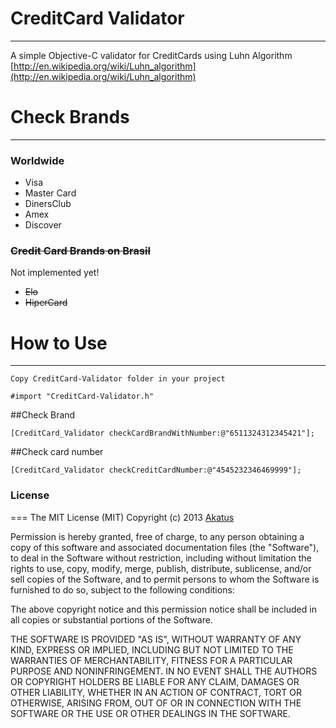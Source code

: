 CreditCard Validator
=========================
---
A simple Objective-C validator for CreditCards using Luhn Algorithm [http://en.wikipedia.org/wiki/Luhn_algorithm](http://en.wikipedia.org/wiki/Luhn_algorithm)

Check Brands
===
---
### Worldwide

* Visa
* Master Card
* DinersClub
* Amex
* Discover

### <s>Credit Card Brands on Brasil</s>

Not implemented yet!
* <s>Elo</s>
* <s>HiperCard</s>

How to Use
===
---

	Copy CreditCard-Validator folder in your project
	
	#import "CreditCard-Validator.h"

##Check Brand

	[CreditCard_Validator checkCardBrandWithNumber:@"6511324312345421"];

##Check card number 

	[CreditCard_Validator checkCreditCardNumber:@"4545232346469999"];
	


### License
===
The MIT License (MIT)
Copyright (c) 2013 [Akatus](http://akatus.com)

Permission is hereby granted, free of charge, to any person obtaining a copy of this software and associated documentation files (the "Software"), to deal in the Software without restriction, including without limitation the rights to use, copy, modify, merge, publish, distribute, sublicense, and/or sell copies of the Software, and to permit persons to whom the Software is furnished to do so, subject to the following conditions:

The above copyright notice and this permission notice shall be included in all copies or substantial portions of the Software.

THE SOFTWARE IS PROVIDED "AS IS", WITHOUT WARRANTY OF ANY KIND, EXPRESS OR IMPLIED, INCLUDING BUT NOT LIMITED TO THE WARRANTIES OF MERCHANTABILITY, FITNESS FOR A PARTICULAR PURPOSE AND NONINFRINGEMENT. IN NO EVENT SHALL THE AUTHORS OR COPYRIGHT HOLDERS BE LIABLE FOR ANY CLAIM, DAMAGES OR OTHER LIABILITY, WHETHER IN AN ACTION OF CONTRACT, TORT OR OTHERWISE, ARISING FROM, OUT OF OR IN CONNECTION WITH THE SOFTWARE OR THE USE OR OTHER DEALINGS IN THE SOFTWARE.